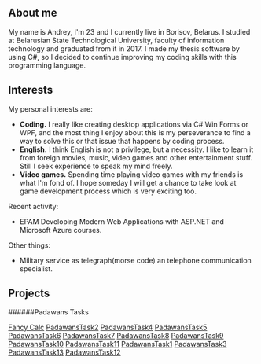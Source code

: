 ## About me

My name is Andrey, I'm 23 and I currently live in Borisov, Belarus. I studied at Belarusian State Technological University, faculty of information technology and graduated from it in 2017. I made my thesis software by using C#, so I decided to continue improving my coding skills with this programming language. 


## Interests

My personal interests are:
 - **Coding.** I really like creating desktop applications via C# Win Forms or WPF, and the most thing I enjoy about this is my perseverance to find a way to solve this or that issue that happens by coding process.
 -	**English.** I think English is not a privilege, but a necessity. I like to learn it from foreign movies, music, video games and other entertainment stuff. Still I seek experience to speak my mind freely.
 -	**Video games.** Spending time playing video games with my friends is what I'm fond of. I hope someday I will get a chance to take look at game development process which is very exciting too.

Recent activity:
 - EPAM Developing Modern Web Applications with ASP.NET and Microsoft Azure courses.
 
 Other things:
 - Military service as telegraph(morse code) an telephone communication specialist. 

## Projects

######Padawans Tasks

[Fancy Calc](https://github.com/OliCyrus/FancyCalc)
[PadawansTask2](https://github.com/OliCyrus/PadawansTask2)
[PadawansTask4](https://github.com/OliCyrus/PadawansTask4)
[PadawansTask5](https://github.com/OliCyrus/PadawansTask5)
[PadawansTask6](https://github.com/OliCyrus/PadawansTask6)
[PadawansTask7](https://github.com/OliCyrus/PadawansTask7)
[PadawansTask8](https://github.com/OliCyrus/PadawansTask8)
[PadawansTask9](https://github.com/OliCyrus/PadawansTask9)
[PadawansTask10](https://github.com/OliCyrus/PadawansTask10)
[PadawansTask11](https://github.com/OliCyrus/PadawansTask11)
[PadawansTask1](https://github.com/OliCyrus/PadawansTask1)
[PadawansTask3](https://github.com/OliCyrus/PadawansTask3)
[PadawansTask13](https://github.com/OliCyrus/PadawansTask13)
[PadawansTask12](https://github.com/OliCyrus/PadawansTask12)
